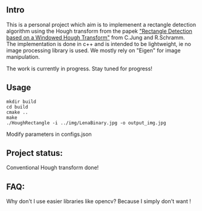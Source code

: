 ## Intro
This is a personal project which aim is to implemenent a rectangle detection algorithm using the Hough transform from the papek ["Rectangle Detection based on a Windowed Hough Transform"](http://citeseerx.ist.psu.edu/viewdoc/download?doi=10.1.1.59.4239&rep=rep1&type=pdf) from C.Jung and R.Schramm.  
The implementation is done in c++ and is intended to be lightweight, ie no image processing library is used. We mostly rely on "Eigen" for image manipulation.  

The work is currently in progress. Stay tuned for progress!

## Usage
```
mkdir build 
cd build
cmake ..
make
./HoughRectangle -i ../img/LenaBinary.jpg -o output_img.jpg
```

Modify parameters in configs.json 

## Project status:
Conventional Hough transform done!

## FAQ:
Why don't I use easier libraries like opencv? Because I simply don't want ! 
